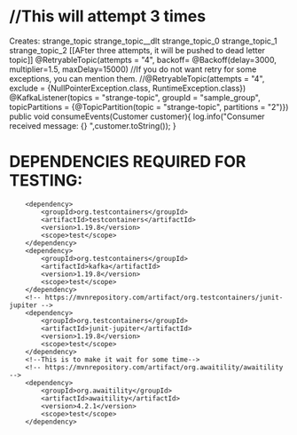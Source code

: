 //This will attempt 3 times
===========================================================================================================================================================
Creates:
strange_topic
strange_topic__dlt
strange_topic_0
strange_topic_1
strange_topic_2
[[AFter three attempts, it will be pushed to dead letter topic]]
@RetryableTopic(attempts = "4", backoff= @Backoff(delay=3000, multiplier=1.5, maxDelay=15000)
//If you do not want retry for some exceptions, you can mention them.
//@RetryableTopic(attempts = "4", exclude = {NullPointerException.class, RuntimeException.class})
@KafkaListener(topics = "strange-topic", groupId = "sample_group", topicPartitions = {@TopicPartition(topic = "strange-topic", partitions = "2")})
public void consumeEvents(Customer customer){
    log.info("Consumer received message: {} ",customer.toString());
}

DEPENDENCIES REQUIRED FOR TESTING:
===========================================================================================================================================================



<!-- https://mvnrepository.com/artifact/org.testcontainers/testcontainers -->
		<dependency>
			<groupId>org.testcontainers</groupId>
			<artifactId>testcontainers</artifactId>
			<version>1.19.8</version>
			<scope>test</scope>
		</dependency>
		<dependency>
			<groupId>org.testcontainers</groupId>
			<artifactId>kafka</artifactId>
			<version>1.19.8</version>
			<scope>test</scope>
		</dependency>
		<!-- https://mvnrepository.com/artifact/org.testcontainers/junit-jupiter -->
		<dependency>
			<groupId>org.testcontainers</groupId>
			<artifactId>junit-jupiter</artifactId>
			<version>1.19.8</version>
			<scope>test</scope>
		</dependency>
		<!--This is to make it wait for some time-->
		<!-- https://mvnrepository.com/artifact/org.awaitility/awaitility -->
		<dependency>
			<groupId>org.awaitility</groupId>
			<artifactId>awaitility</artifactId>
			<version>4.2.1</version>
			<scope>test</scope>
		</dependency>
